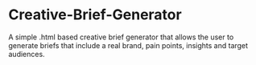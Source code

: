 # Creative-Brief-Generator
A simple .html based creative brief generator that allows the user to generate briefs that include a real brand, pain points, insights and target audiences.
